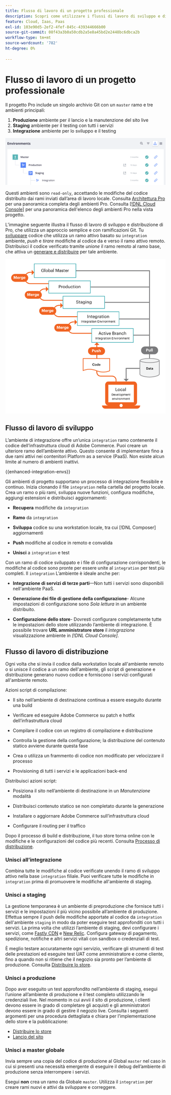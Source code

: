 ```yaml
---
title: Flusso di lavoro di un progetto professionale
description: Scopri come utilizzare i flussi di lavoro di sviluppo e distribuzione Pro.
feature: Cloud, Iaas, Paas
exl-id: 103e90d5-2ef2-4fef-845c-439344666b00
source-git-commit: 08f43a3b0a50cdb2a5e8a45bd2e2448bc6dbca2b
workflow-type: tm+mt
source-wordcount: '782'
ht-degree: 0%

---
```


# Flusso di lavoro di un progetto professionale

Il progetto Pro include un singolo archivio Git con un `master` ramo e tre ambienti principali:

1. **Produzione** ambiente per il lancio e la manutenzione del sito live
1. **Staging** ambiente per il testing con tutti i servizi
1. **Integrazione** ambiente per lo sviluppo e il testing

![Elenco ambiente Pro](../../assets/pro-environments.png)

Questi ambienti sono `read-only`, accettando le modifiche del codice distribuito dai rami inviati dall’area di lavoro locale. Consulta [Architettura Pro](pro-architecture.md) per una panoramica completa degli ambienti Pro. Consulta [[!DNL Cloud Console]](../project/overview.md#cloud-console) per una panoramica dell&#39;elenco degli ambienti Pro nella vista progetto.

L’immagine seguente illustra il flusso di lavoro di sviluppo e distribuzione di Pro, che utilizza un approccio semplice e con ramificazioni Git. Tu [sviluppare](#development-workflow) codice che utilizza un ramo attivo basato su `integration` ambiente, _push_ e _tirare_ modifiche al codice da e verso il ramo attivo remoto. Distribuisci il codice verificato tramite _unione_ il ramo remoto al ramo base, che attiva un [generare e distribuire](#deployment-workflow) per tale ambiente.

![Visualizzazione di alto livello del flusso di lavoro di sviluppo dell&#39;architettura Pro](../../assets/pro-dev-workflow.png)

## Flusso di lavoro di sviluppo

L’ambiente di integrazione offre un’unica `integration` ramo contenente il codice dell’infrastruttura cloud di Adobe Commerce. Puoi creare un ulteriore ramo dell’ambiente attivo. Questo consente di implementare fino a due rami attivi nei contenitori Platform as a service (PaaS). Non esiste alcun limite al numero di ambienti inattivi.

{{enhanced-integration-envs}}

Gli ambienti di progetto supportano un processo di integrazione flessibile e continuo. Inizia clonando il file `integration` nella cartella del progetto locale. Crea un ramo o più rami, sviluppa nuove funzioni, configura modifiche, aggiungi estensioni e distribuisci aggiornamenti:

- **Recupera** modifiche da `integration`

- **Ramo** da `integration`

- **Sviluppa** codice su una workstation locale, tra cui [!DNL Composer] aggiornamenti

- **Push** modifiche al codice in remoto e convalida

- **Unisci** a `integration` e test

Con un ramo di codice sviluppato e i file di configurazione corrispondenti, le modifiche al codice sono pronte per essere unite al `integration` per test più completi. Il `integration` L’ambiente è ideale anche per:

- **Integrazione di servizi di terze parti**—Non tutti i servizi sono disponibili nell&#39;ambiente PaaS.

- **Generazione dei file di gestione della configurazione**- Alcune impostazioni di configurazione sono _Sola lettura_ in un ambiente distribuito.

- **Configurazione dello store**- Dovresti configurare completamente tutte le impostazioni dello store utilizzando l’ambiente di integrazione. È possibile trovare **URL amministratore store** il _integrazione_ visualizzazione ambiente in _[!DNL Cloud Console]_.

## Flusso di lavoro di distribuzione

Ogni volta che si invia il codice dalla workstation locale all&#39;ambiente remoto o si unisce il codice a un ramo dell&#39;ambiente, gli script di generazione e distribuzione generano nuovo codice e forniscono i servizi configurati all&#39;ambiente remoto.

Azioni script di compilazione:

- Il sito nell’ambiente di destinazione continua a essere eseguito durante una build

- Verificare ed eseguire Adobe Commerce su patch e hotfix dell’infrastruttura cloud

- Compilare il codice con un registro di compilazione e distribuzione

- Controlla la gestione della configurazione; la distribuzione del contenuto statico avviene durante questa fase

- Crea o utilizza un frammento di codice non modificato per velocizzare il processo

- Provisioning di tutti i servizi e le applicazioni back-end

Distribuisci azioni script:

- Posiziona il sito nell’ambiente di destinazione in un _Manutenzione_ modalità

- Distribuisci contenuto statico se non completato durante la generazione

- Installare o aggiornare Adobe Commerce sull’infrastruttura cloud

- Configurare il routing per il traffico

Dopo il processo di build e distribuzione, il tuo store torna online con le modifiche e le configurazioni del codice più recenti. Consulta [Processo di distribuzione](../deploy/process.md).

### Unisci all’integrazione

Combina tutte le modifiche al codice verificate unendo il ramo di sviluppo attivo nella base `integration` filiale. Puoi verificare tutte le modifiche in `integration` prima di promuovere le modifiche all&#39;ambiente di staging.

### Unisci a staging

La gestione temporanea è un ambiente di preproduzione che fornisce tutti i servizi e le impostazioni il più vicino possibile all’ambiente di produzione. Effettua sempre il push delle modifiche apportate al codice da `integration` dell&#39;ambiente `staging` in modo da poter eseguire test approfonditi con tutti i servizi. La prima volta che utilizzi l’ambiente di staging, devi configurare i servizi, come [Fastly CDN](../cdn/fastly.md) e [New Relic](../monitor/new-relic-service.md). Configura gateway di pagamento, spedizione, notifiche e altri servizi vitali con sandbox o credenziali di test.

È meglio testare accuratamente ogni servizio, verificare gli strumenti di test delle prestazioni ed eseguire test UAT come amministratore e come cliente, fino a quando non si ritiene che il negozio sia pronto per l’ambiente di produzione. Consulta [Distribuire lo store](../deploy/staging-production.md).

### Unisci a produzione

Dopo aver eseguito un test approfondito nell’ambiente di staging, esegui l’unione all’ambiente di produzione e il test completo utilizzando le credenziali live. Nel momento in cui avvii il sito di produzione, i clienti devono essere in grado di completare gli acquisti e gli amministratori devono essere in grado di gestire il negozio live. Consulta i seguenti argomenti per una procedura dettagliata e chiara per l’implementazione dello store e la pubblicazione:

- [Distribuire lo store](../deploy/staging-production.md)
- [Lancio del sito](../launch/overview.md)

### Unisci a master globale

Invia sempre una copia del codice di produzione al Global `master` nel caso in cui si presenti una necessità emergente di eseguire il debug dell’ambiente di produzione senza interrompere i servizi.

Esegui **non** crea un ramo da Globale `master`. Utilizza il `integration` per creare rami nuovi e attivi da sviluppare e correggere.
